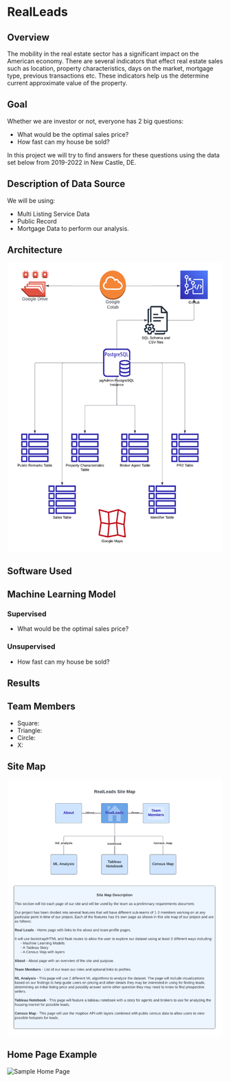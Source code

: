 # RealLeads

## Overview

The mobility in the real estate sector has a significant impact on the American economy. There are several indicators that effect real estate sales such as location, property characteristics, days on the market, mortgage type, previous transactions etc. These indicators help us the determine current approximate value of the property.

## Goal

Whether we are investor or not, everyone has 2 big questions:

- What would be the optimal sales price?
- How fast can my house be sold?

In this project we will try to find answers for these questions using the data set below from 2019-2022 in New Castle, DE.

## Description of Data Source

We will be using:

- Multi Listing Service Data
- Public Record
- Mortgage Data to perform our analysis.

## Architecture

<img src="./Resources/images/architecture.png" alt="RealLeads Architecture Diagram" width="500"/>

## Software Used

## Machine Learning Model

### Supervised

- What would be the optimal sales price?

### Unsupervised

- How fast can my house be sold?

## Results

## Team Members

- Square:
- Triangle:
- Circle:
- X:

## Site Map

<img src="./Resources/images/site_map.png" alt="Site Map Diagram" width="500"/>

## Home Page Example

<img src="/Users/stefcenti/DataBootcamp/Analysis_Projects/RealLeads/Resources/images/home_page_header.png" alt="Sample Home Page" width="500"/>

